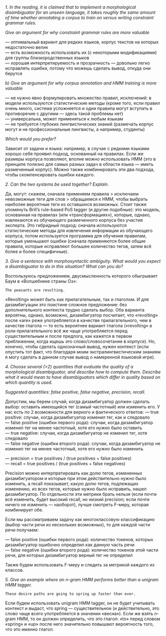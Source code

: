 *1. In the reading, it is claimed that to implement a morphological disambiguator for an unseen language, it takes roughly the same amount of time whether annotating a corpus to train on versus writing constraint grammar rules.*  

*Give an argument for why constraint grammar rules are more valuable*  

— оптимальный вариант для редких языков, корпус текстов на которых недостаточно велик  
— есть возможность использовать их (с некоторыми модификациями) для группы близкородственных языков   
— хорошая интерпретируемость и прозрачность — довольно легко исправлять ошибки, потому что можешь сделать вывод, откуда они берутся   


*b) Give an argument for why corpus annotation and HMM training is more valuable*  

— не нужно явно формулировать множество правил, исключений: в модели используются статистические методы (кроме того, если правил очень много, система усложняется и одни правила могут вступать в противоречие с другими — здесь такой проблемы нет)  
— универсальна, может применяться к любым языкам  
— не требуется глубоких лингвистических знаний (размечать корпус могут и не профессиональные лингвисты, а например, студенты)  


*Which would you prefer?*  

Зависит от задачи и языка: например, в случае с редкими языками хорошо себя проявил подход, основанный на правилах. Если же размеры корпуса позволяют, вполне можно использовать HMM (это в принципе полезно для самых разных задач в области языка — иметь размеченный корпус). Можно также комбинировать эти два подхода, чтобы скомпенсировать ошибки каждого.   


*2. Can the two systems be used together? Explain.*  

Да, могут: скажем, сначала применяем правила > исключаем невозможные теги для слов >   обращаемся к HMM, чтобы выбрать наиболее вероятные теги из оставшихся возможных. 
Стоит также упомянуть Brill’s rule-based PoS tagger (и другие подобные): это модель, основанная на правилах (или «трансформациях»), которые, однако, извлекаются из обучающего размеченного корпуса без участия эксперта. Это гибридный подход: сначала используются статистические методы для извлечения информации из обучающего корпуса, потом используется программа для обучения правилам, которые уменьшают ошибки (сначала применяются более общие правила, которые исправляют большее количество тегов, затем всё более и более специфичные).   


*3. Give a sentence with morphosyntactic ambiguity. What would you expect a disambiguator to do in this situation? What can you do?*  

Воспользуюсь предложением, двусмысленность которого обыгрывает Баум в «Волшебнике страны Оз»:

`The peasants are revolting.`  

«Revolting» может быть как прилагательным, так и глаголом. И для дизамбигуации это поистине сложное предложение: без дополнительного контекста трудно сделать выбор.  Оба варианта вероятны, однако, возможно, дизамбигуатор посчитает, что «revolting» после «are» реже употребляется в качестве прилагательного, чем в качестве глагола — то есть вероятнее вариант глагола («revolting» в роли прилагательного всё же чаще употребляется перед существительным и после предлога, как кажется в первом приближении, когда ищешь это слово/словосочетание в корпусе). Но, конечно, чтобы сделать однозначный вывод, нужен контекст (если опустить тот факт, что благодаря моим экстралингвистическим знаниям я могу сделать в данном случае вывод о намеренной языковой игре).   


*4. Choose several (>2) quantities that evaluate the quality of a morphological disambiguator, and describe how to compute them. Describe what it would mean to have disambiguators which differ in quality based on which quantity is used.*

*Suggested quantities: false positive, false negative, precision, recall.*  

Допустим, мы берем случай, когда дизамбигуатор должен сделать выбор: оставить имеющийся тег (самый частотный) или изменить его. У нас есть по 2 возможности для верного и фактического ответов: 
— true positive: случаи, когда дизамбигуатор изменил тег, как и следовало  
— false positive (ошибки первого рода): случаи, когда дизамбигуатор изменил тег на менее частотный, хотя его нужно было оставить   
— true negative: случаи, когда дизамбигуатор не изменил тег, хотя следовало  
— false negative (ошибки второго рода): случаи, когда дизамбигуатор не изменил тег на менее частотный, хотя его нужно было изменить  


— precision = true positives / (true positives + false positives)  
— recall = true positives / (true positives + false negatives)  

Precision можно интерпретировать как долю тегов, измененных дизамбигуатором и которые при этом действительно нужно было изменить, а recall показывает, какую долю тегов, подлежащих изменению, из всех тегов, которые нужно было исправить, нашел дизамбигуатор. По отдельности эти метрики брать нельзя (если почти всё изменить, будет высокий recall, но низкий precision; если почти ничего не изменить — наоборот), лучше смотреть F-меру, которая комбинирует обе. 

Если мы рассматриваем задачу как многоклассовую классификацию (выбор части речи из нескольких возможных), то для каждой части речи получаем:

— false positive (ошибки первого рода): количество токенов, которых дизамбигуатор ошибочно определил как данную часть речи  
— false negative (ошибки второго рода): количество токенов этой части речи, для которых дизамбигуатор верный тег не определил  

Также будем использовать F-меру и следить за метрикой каждого из классов.   


*5. Give an example where an n-gram HMM performs better than a unigram HMM tagger.*  

`These desire paths are going to spring up faster than ever.`

Если будем использовать unigram HMM tagger, он не будет учитывать контекст и выдаст, что spring —  существительное (и действительно, это слово чаще всего употребляется в значении «весна»). Если же взять n-gram HMM, то он должен определить, что это глагол: «to» перед словом «spring» и «up» после него значительно повышают вероятность того, что это именно глагол. 